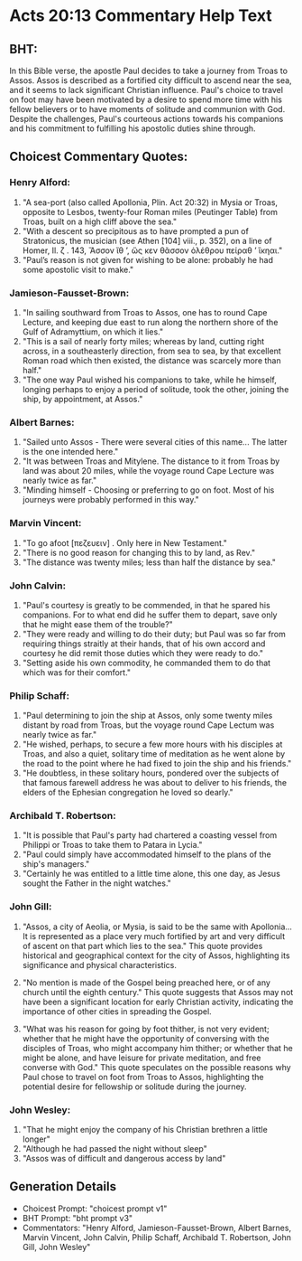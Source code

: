 # Acts 20:13 Commentary Help Text

## BHT:
In this Bible verse, the apostle Paul decides to take a journey from Troas to Assos. Assos is described as a fortified city difficult to ascend near the sea, and it seems to lack significant Christian influence. Paul's choice to travel on foot may have been motivated by a desire to spend more time with his fellow believers or to have moments of solitude and communion with God. Despite the challenges, Paul's courteous actions towards his companions and his commitment to fulfilling his apostolic duties shine through.

## Choicest Commentary Quotes:
### Henry Alford:
1. "A sea-port (also called Apollonia, Plin. Act 20:32) in Mysia or Troas, opposite to Lesbos, twenty-four Roman miles (Peutinger Table) from Troas, built on a high cliff above the sea."
2. "With a descent so precipitous as to have prompted a pun of Stratonicus, the musician (see Athen [104] viii., p. 352), on a line of Homer, Il. ζ . 143, Ἄσσον ἴθ ʼ, ὥς κεν θᾶσσον ὀλέθρου πείραθ ʼ ἵκηαι."
3. "Paul’s reason is not given for wishing to be alone: probably he had some apostolic visit to make."

### Jamieson-Fausset-Brown:
1. "In sailing southward from Troas to Assos, one has to round Cape Lecture, and keeping due east to run along the northern shore of the Gulf of Adramyttium, on which it lies."
2. "This is a sail of nearly forty miles; whereas by land, cutting right across, in a southeasterly direction, from sea to sea, by that excellent Roman road which then existed, the distance was scarcely more than half."
3. "The one way Paul wished his companions to take, while he himself, longing perhaps to enjoy a period of solitude, took the other, joining the ship, by appointment, at Assos."

### Albert Barnes:
1. "Sailed unto Assos - There were several cities of this name... The latter is the one intended here." 
2. "It was between Troas and Mitylene. The distance to it from Troas by land was about 20 miles, while the voyage round Cape Lecture was nearly twice as far."
3. "Minding himself - Choosing or preferring to go on foot. Most of his journeys were probably performed in this way."

### Marvin Vincent:
1. "To go afoot [πεζευειν] . Only here in New Testament."
2. "There is no good reason for changing this to by land, as Rev."
3. "The distance was twenty miles; less than half the distance by sea."

### John Calvin:
1. "Paul's courtesy is greatly to be commended, in that he spared his companions. For to what end did he suffer them to depart, save only that he might ease them of the trouble?" 
2. "They were ready and willing to do their duty; but Paul was so far from requiring things straitly at their hands, that of his own accord and courtesy he did remit those duties which they were ready to do." 
3. "Setting aside his own commodity, he commanded them to do that which was for their comfort."

### Philip Schaff:
1. "Paul determining to join the ship at Assos, only some twenty miles distant by road from Troas, but the voyage round Cape Lectum was nearly twice as far." 
2. "He wished, perhaps, to secure a few more hours with his disciples at Troas, and also a quiet, solitary time of meditation as he went alone by the road to the point where he had fixed to join the ship and his friends." 
3. "He doubtless, in these solitary hours, pondered over the subjects of that famous farewell address he was about to deliver to his friends, the elders of the Ephesian congregation he loved so dearly."

### Archibald T. Robertson:
1. "It is possible that Paul's party had chartered a coasting vessel from Philippi or Troas to take them to Patara in Lycia."
2. "Paul could simply have accommodated himself to the plans of the ship's managers."
3. "Certainly he was entitled to a little time alone, this one day, as Jesus sought the Father in the night watches."

### John Gill:
1. "Assos, a city of Aeolia, or Mysia, is said to be the same with Apollonia... It is represented as a place very much fortified by art and very difficult of ascent on that part which lies to the sea." This quote provides historical and geographical context for the city of Assos, highlighting its significance and physical characteristics.

2. "No mention is made of the Gospel being preached here, or of any church until the eighth century." This quote suggests that Assos may not have been a significant location for early Christian activity, indicating the importance of other cities in spreading the Gospel.

3. "What was his reason for going by foot thither, is not very evident; whether that he might have the opportunity of conversing with the disciples of Troas, who might accompany him thither; or whether that he might be alone, and have leisure for private meditation, and free converse with God." This quote speculates on the possible reasons why Paul chose to travel on foot from Troas to Assos, highlighting the potential desire for fellowship or solitude during the journey.

### John Wesley:
1. "That he might enjoy the company of his Christian brethren a little longer"
2. "Although he had passed the night without sleep"
3. "Assos was of difficult and dangerous access by land"


## Generation Details
- Choicest Prompt: "choicest prompt v1"
- BHT Prompt: "bht prompt v3"
- Commentators: "Henry Alford, Jamieson-Fausset-Brown, Albert Barnes, Marvin Vincent, John Calvin, Philip Schaff, Archibald T. Robertson, John Gill, John Wesley"
